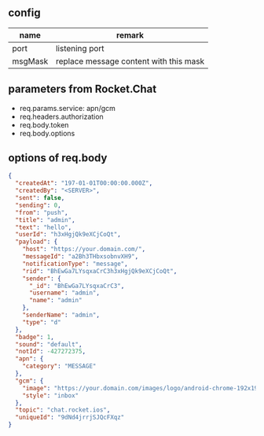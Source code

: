 ## config

| name | remark |
| --- | --- |
| port | listening port |
| msgMask | replace message content with this mask |

## parameters from Rocket.Chat

* req.params.service: apn/gcm
* req.headers.authorization
* req.body.token
* req.body.options

## options of req.body

```json
{
  "createdAt": "197-01-01T00:00:00.000Z",
  "createdBy": "<SERVER>",
  "sent": false,
  "sending": 0,
  "from": "push",
  "title": "admin",
  "text": "hello",
  "userId": "h3xHgjQk9eXCjCoQt",
  "payload": {
    "host": "https://your.domain.com/",
    "messageId": "a2Bh3THbxsobnvXH9",
    "notificationType": "message",
    "rid": "BhEwGa7LYsqxaCrC3h3xHgjQk9eXCjCoQt",
    "sender": {
      "_id": "BhEwGa7LYsqxaCrC3",
      "username": "admin",
      "name": "admin"
    },
    "senderName": "admin",
    "type": "d"
  },
  "badge": 1,
  "sound": "default",
  "notId": -427272375,
  "apn": {
    "category": "MESSAGE"
  },
  "gcm": {
    "image": "https://your.domain.com/images/logo/android-chrome-192x192.png",
    "style": "inbox"
  },
  "topic": "chat.rocket.ios",
  "uniqueId": "9dNd4jrrjSJQcFXqz"
}
```
